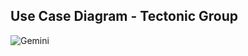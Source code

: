 ## Use Case Diagram - Tectonic Group
![Gemini](https://github.com/ICT-Mahidol/Gemini-2023/assets/84704161/f263c136-023d-4ab0-a359-fa51189156d1)
